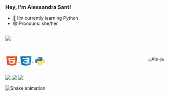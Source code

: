 ### Hey, I'm Alessandra Sant!

- 🌱 I’m currently learning Python
- 😄 Pronouns: she/her
##

  <a href="https://github.com/rafaballerini">
  <img height="180em" src="https://github-readme-stats.vercel.app/api?username=alessandrasant&show_icons=true&theme=merko&include_all_commits=true&count_private=true"/>
  
##
<br>
<div style="display: inline_block">
  <img align="center" alt="HTML" height="30" width="40" src="https://raw.githubusercontent.com/devicons/devicon/master/icons/html5/html5-original.svg">
  <img align="center" alt="CSS" height="30" width="40" src="https://raw.githubusercontent.com/devicons/devicon/master/icons/css3/css3-original.svg">
  <img align="center" alt="Python" height="30" width="40" src="https://raw.githubusercontent.com/devicons/devicon/master/icons/python/python-original.svg">
  <img align="right" alt="Ale-pic" height="150" style="border-radius:50px;" src="https://live.staticflickr.com/65535/52563575052_5b6d82bf8c_z.jpg">
</div>

 ##

<div> 
  <a href="https://instagram.com/alessandradsant" target="_blank"><img src="https://img.shields.io/badge/-Instagram-%23E4405F?style=for-the-badge&logo=instagram&logoColor=white" target="_blank"></a>
  <a href = "mailto:engalessandrasant@gmail.com"><img src="https://img.shields.io/badge/-Gmail-%23333?style=for-the-badge&logo=gmail&logoColor=white" target="_blank"></a>
  <a href="https://www.linkedin.com/in/alessandra-del-sant-gomes-195611216/" target="_blank"><img src="https://img.shields.io/badge/-LinkedIn-%230077B5?style=for-the-badge&logo=linkedin&logoColor=white" target="_blank"></a>   
</div>

  
   ![Snake animation](https://github.com/alessandrasant/alessandrasant/blob/output/github-contribution-grid-snake.svg)
